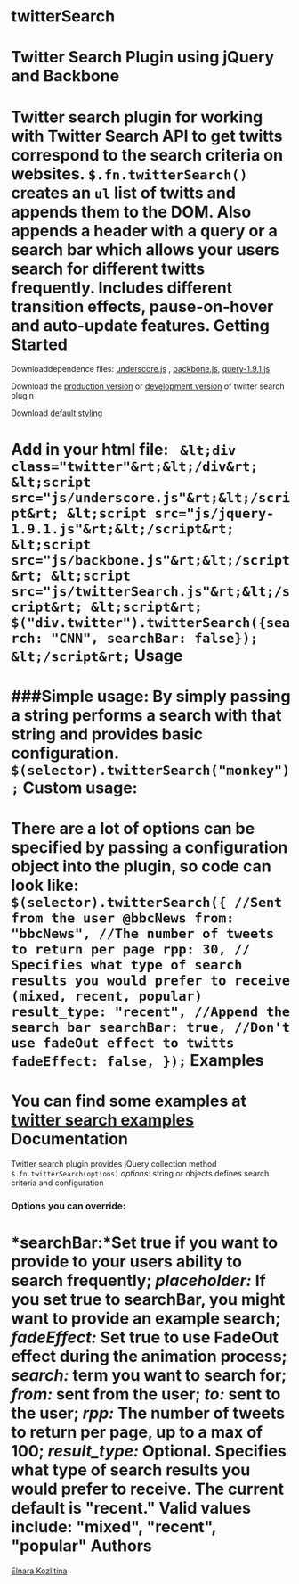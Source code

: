 twitterSearch
=============


# Twitter Search Plugin using jQuery and Backbone

Twitter search plugin for working with Twitter Search API to get twitts correspond to the search  criteria on websites.
`$.fn.twitterSearch()` creates an `ul` list of twitts and appends them to the DOM. Also appends a header with a query or a search bar which allows your users search for different twitts frequently.
Includes different transition effects, pause-on-hover and auto-update features.
Getting Started
==================================================
Downloaddependence files: <a href="#">underscore.js</a> , <a href="">backbone.js</a>, <a href="#">query-1.9.1.js</a>

Download the [production version](#) or [development version](https://github.com/kozlitinaelja/twitterSearch/blob/master/js/twitterSearch.js) of twitter search plugin

Download [default styling](https://github.com/kozlitinaelja/twitterSearch/blob/master/twitter.css)

Add in your html file:
`
  &lt;div class="twitter"&rt;&lt;/div&rt;
  &lt;script src="js/underscore.js"&rt;&lt;/script&rt;
  &lt;script src="js/jquery-1.9.1.js"&rt;&lt;/script&rt;
  &lt;script src="js/backbone.js"&rt;&lt;/script&rt;
  &lt;script src="js/twitterSearch.js"&rt;&lt;/script&rt;
  &lt;script&rt;
    $("div.twitter").twitterSearch({search: "CNN", searchBar: false});
  &lt;/script&rt;`
Usage
============================
###Simple usage:
By simply passing a string performs a search with that string and provides basic configuration.
`$(selector).twitterSearch("monkey");`
Custom usage:
===============================
There are a lot of options can be specified by passing a configuration object into the plugin, so code can look like:
`
  $(selector).twitterSearch({
    //Sent from the user @bbcNews
    from: "bbcNews",
    //The number of tweets to return per page
    rpp: 30,
    // Specifies what type of search results you would prefer to receive (mixed, recent, popular)
    result_type: "recent",
    //Append the search bar
    searchBar: true,
    //Don't use fadeOut effect to twitts
    fadeEffect: false,
  });
`
Examples
===========================
You can find some examples at [twitter search examples](hhtp://kozlitinaelja.github.com/twitterSearch.html)
Documentation
===========================
Twitter search plugin provides jQuery collection method `$.fn.twitterSearch(options)`
*options:* string or objects defines search criteria and configuration
### Options you can override:
*searchBar:*Set true if you want to provide to your users ability to search frequently;
*placeholder:* If you set true to searchBar, you might want to provide an example search;
*fadeEffect:* Set true to use FadeOut effect during the animation process;
*search:* term you want to search for;
*from:* sent from the user;
*to:* sent to the user;
*rpp:* The number of tweets to return per page, up to a max of 100;
*result_type:* Optional. Specifies what type of search results you would prefer to receive. The current default is "recent." Valid values include: "mixed", "recent", "popular"
Authors
=============================
<a href="https://github.com/kozlitinaelja">Elnara Kozlitina</a>
